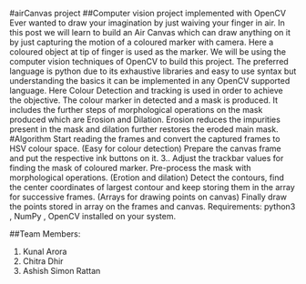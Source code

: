 #airCanvas project
##Computer vision project implemented with OpenCV
Ever wanted to draw your imagination by just waiving your finger in air. In this post we will learn to build an Air Canvas which can draw anything on it by just capturing the motion of a coloured marker with camera. Here a coloured object at tip of finger is used as the marker.
We will be using the computer vision techniques of OpenCV to build this project. The preferred language is python due to its exhaustive libraries and easy to use syntax but understanding the basics it can be implemented in any OpenCV supported language.
Here Colour Detection and tracking is used in order to achieve the objective. The colour marker in detected and a mask is produced. It includes the further steps of morphological operations on the mask produced which are Erosion and Dilation. Erosion reduces the impurities present in the mask and dilation further restores the eroded main mask.
#Algorithm
Start reading the frames and convert the captured frames to HSV colour space. (Easy for colour detection)
Prepare the canvas frame and put the respective ink buttons on it. 3.. Adjust the trackbar values for finding the mask of coloured marker.
Pre-process the mask with morphological operations. (Erotion and dilation)
Detect the contours, find the center coordinates of largest contour and keep storing them in the array for successive frames. (Arrays for drawing points on canvas)
Finally draw the points stored in array on the frames and canvas.
Requirements: python3 , NumPy , OpenCV installed on your system.

##Team Members:
1.	Kunal Arora 
2.	Chitra Dhir 
3.	Ashish Simon Rattan 
